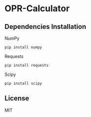 # OPR-Calculator

## Dependencies Installation

NumPy

```
pip install numpy
```

Requests
```
pip install requests
```

Scipy
```
pip install scipy
```


## License

MIT
